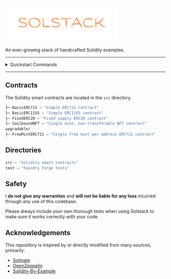 
<img src="logo.png" alt="logo" height="118"/>


An ever-growing stack of handcrafted Solidity examples. 

---

<details>
<summary>Quickstart Commands</summary>

Run this command to install dependencies, compile contracts, and execute all tests:

```bash
make
```

## Setting Up Environment Variables


Create a .env file in the project directory.


In the .env file, provide the following environment variable by replacing <url> with your  RPC URL. For example:


```bash
<YOUR_ENV_RPC_VARIABLE_NAME>=<url>
```


Running the Test Suite
Now that you've set up your environment variables, follow these steps to run the test suite:
In the terminal, run the following commands:

```bash
 source .env
 forge test --fork-url $<YOUR_ENV_RPC_VARIABLE_NAME>
 ```

## Running a Single Test Suite

To run specific test suites, use:

```bash
forge test --match-path "test/Soulbound.t.sol"
```

## Coverage

To generate coverage reports, first install genhtml:

```bash
brew install genhtml
```

> Note: If you encounter the error No available formula with the name "genhtml". Did you mean ekhtml?, run the following command:

```bash
brew install lcov
```

Finally, generate the coverage report with:

```bash
yarn run coverage
```
</details>

---


## Contracts

The Solidity smart contracts are located in the `src` directory.

```ml
├─ BasicERC721 — "Simple ERC721 contract"
├─ BasicERC1155 — "Simple ERC1155 contract"
├─ FixedERC20 — "Fixed supply ERC20 contract"
├─ SoulboundNFT — "Single mint, non-transferable NFT contract"
upgradable/
├─ FreeMintERC721 — "Single free mint per address ERC721 contract"

```

## Directories

```ml
src — "Solidity smart contracts"
test — "Foundry Forge tests"
```

## Safety


I **do not give any warranties** and **will not be liable for any loss** incurred through any use of this codebase.

Please always include your own thorough tests when using Solstack to make sure it works correctly with your code.  

## Acknowledgements

This repository is inspired by or directly modified from many sources, primarily:

- [Solmate](https://github.com/transmissions11/solmate)
- [OpenZeppelin](https://github.com/OpenZeppelin/openzeppelin-contracts)
- [Solidity-By-Example](https://github.com/solidity-by-example/solidity-by-example.github.io)

